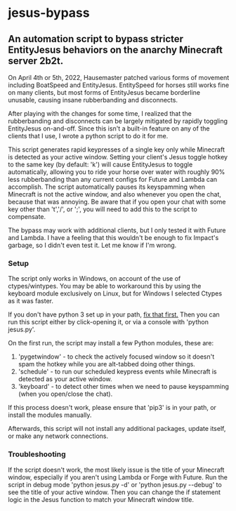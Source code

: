 # jesus-bypass
## An automation script to bypass stricter EntityJesus behaviors on the anarchy Minecraft server 2b2t.

On April 4th or 5th, 2022, Hausemaster patched various forms of movement including BoatSpeed and EntityJesus. 
EntitySpeed for horses still works fine on many clients, but most forms of EntityJesus became borderline unusable, causing insane rubberbanding and disconnects.

After playing with the changes for some time, I realized that the rubberbanding and disconnects can be largely mitigated by rapidly toggling EntityJesus on-and-off.
Since this isn't a built-in feature on any of the clients that I use, I wrote a python script to do it for me.

This script generates rapid keypresses of a single key only while Minecraft is detected as your active window.
Setting your client's Jesus toggle hotkey to the same key (by default: 'k') will cause EntityJesus to toggle automatically, allowing you to ride your horse over water with roughly 90% less rubberbanding than any current configs for Future and Lambda can accomplish.
The script automatically pauses its keyspamming when Minecraft is not the active window, and also whenever you open the chat, because that was annoying.
Be aware that if you open your chat with some key other than 't','/', or ';', you will need to add this to the script to compensate.

The bypass may work with additional clients, but I only tested it with Future and Lambda.
I have a feeling that this wouldn't be enough to fix Impact's garbage, so I didn't even test it. Let me know if I'm wrong.

### Setup

The script only works in Windows, on account of the use of ctypes/wintypes.
You may be able to workaround this by using the keyboard module exclusively on Linux, but for Windows I selected Ctypes as it was faster.

If you don't have python 3 set up in your path, [fix that first.](https://datatofish.com/add-python-to-windows-path/) 
Then you can run this script either by click-opening it, or via a console with 'python jesus.py'.

On the first run, the script may install a few Python modules, these are:
1. 'pygetwindow' - to check the actively focused window so it doesn't spam the hotkey while you are alt-tabbed doing other things.
2. 'schedule' - to run our scheduled keypress events while Minecraft is detected as your active window.
3. 'keyboard' - to detect other times when we need to pause keyspamming (when you open/close the chat).

If this process doesn't work, please ensure that 'pip3' is in your path, or install the modules manually.

Afterwards, this script will not install any additional packages, update itself, or make any network connections.

### Troubleshooting

If the script doesn't work, the most likely issue is the title of your Minecraft window, especially if you aren't using Lambda or Forge with Future.
Run the script in debug mode 'python jesus.py -d' or 'python jesus.py --debug' to see the title of your active window.
Then you can change the if statement logic in the Jesus function to match your Minecraft window title.
